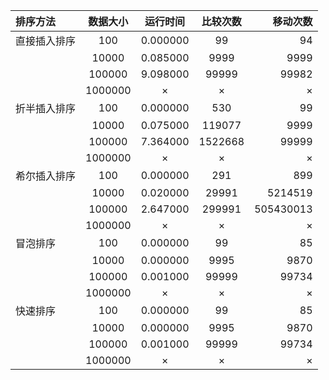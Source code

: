 | 排序方法 | 数据大小 | 运行时间 |  比较次数  |  移动次数 |
| :-- | :--: |:--: |:--: | --: |
| 直接插入排序 | 100 | 0.000000 | 99 | 94 |
|  | 10000 | 0.085000 | 9999 | 9999 |
|  | 100000 | 9.098000 | 99999 | 99982 |
|  | 1000000 | × | × | ×|
| 折半插入排序 | 100 | 0.000000 | 530 | 99 |
|  | 10000 | 0.075000 | 119077 | 9999 |
|  | 100000 | 7.364000 | 1522668 | 99999 |
|  | 1000000 | × | × | ×|
| 希尔插入排序 | 100 | 0.000000 | 291 | 899 |
|  | 10000 | 0.020000 | 29991 | 5214519 |
|  | 100000 | 2.647000 | 299991 | 505430013 |
|  | 1000000 | × | × | ×|
| 冒泡排序 | 100 | 0.000000 | 99 | 85 |
|  | 10000 | 0.000000 | 9995 | 9870 |
|  | 100000 | 0.001000 | 99999 | 99734 |
|  | 1000000 | × | × | ×|
| 快速排序 | 100 | 0.000000 | 99 | 85 |
|  | 10000 | 0.000000 | 9995 | 9870 |
|  | 100000 | 0.001000 | 99999 | 99734 |
|  | 1000000 | × | × | ×|
